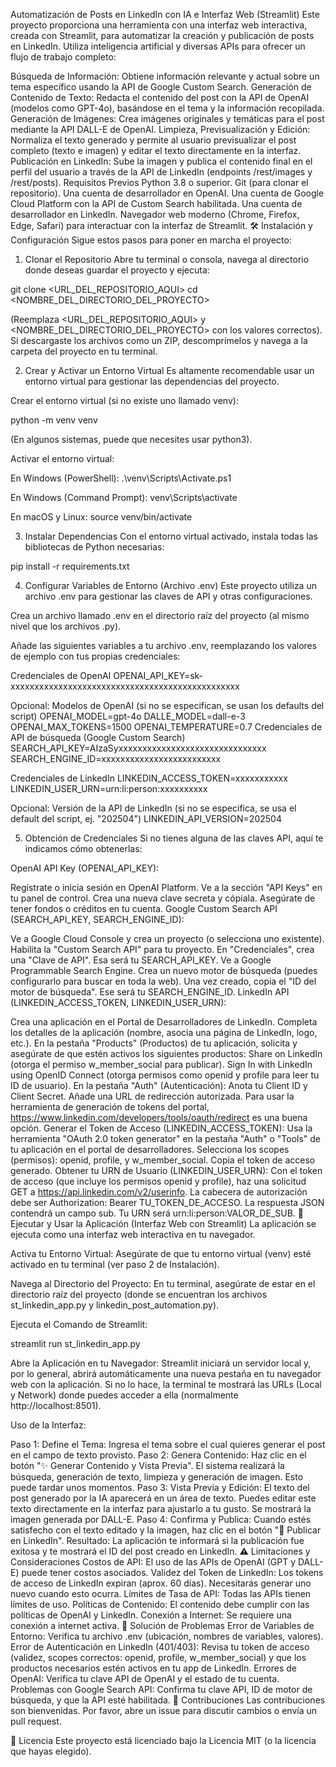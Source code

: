 Automatización de Posts en LinkedIn con IA e Interfaz Web (Streamlit)
Este proyecto proporciona una herramienta con una interfaz web interactiva, creada con Streamlit, para automatizar la creación y publicación de posts en LinkedIn. Utiliza inteligencia artificial y diversas APIs para ofrecer un flujo de trabajo completo:

Búsqueda de Información: Obtiene información relevante y actual sobre un tema específico usando la API de Google Custom Search.
Generación de Contenido de Texto: Redacta el contenido del post con la API de OpenAI (modelos como GPT-4o), basándose en el tema y la información recopilada.
Generación de Imágenes: Crea imágenes originales y temáticas para el post mediante la API DALL-E de OpenAI.
Limpieza, Previsualización y Edición: Normaliza el texto generado y permite al usuario previsualizar el post completo (texto e imagen) y editar el texto directamente en la interfaz.
Publicación en LinkedIn: Sube la imagen y publica el contenido final en el perfil del usuario a través de la API de LinkedIn (endpoints /rest/images y /rest/posts).
Requisitos Previos
Python 3.8 o superior.
Git (para clonar el repositorio).
Una cuenta de desarrollador en OpenAI.
Una cuenta de Google Cloud Platform con la API de Custom Search habilitada.
Una cuenta de desarrollador en LinkedIn.
Navegador web moderno (Chrome, Firefox, Edge, Safari) para interactuar con la interfaz de Streamlit.
🛠️ Instalación y Configuración
Sigue estos pasos para poner en marcha el proyecto:

1. Clonar el Repositorio
Abre tu terminal o consola, navega al directorio donde deseas guardar el proyecto y ejecuta:

git clone <URL_DEL_REPOSITORIO_AQUI> cd <NOMBRE_DEL_DIRECTORIO_DEL_PROYECTO>

(Reemplaza <URL_DEL_REPOSITORIO_AQUI> y <NOMBRE_DEL_DIRECTORIO_DEL_PROYECTO> con los valores correctos). Si descargaste los archivos como un ZIP, descomprímelos y navega a la carpeta del proyecto en tu terminal.

2. Crear y Activar un Entorno Virtual
Es altamente recomendable usar un entorno virtual para gestionar las dependencias del proyecto.

Crear el entorno virtual (si no existe uno llamado venv):

python -m venv venv

(En algunos sistemas, puede que necesites usar python3).

Activar el entorno virtual:

En Windows (PowerShell): .\venv\Scripts\Activate.ps1

En Windows (Command Prompt): venv\Scripts\activate

En macOS y Linux: source venv/bin/activate

3. Instalar Dependencias
Con el entorno virtual activado, instala todas las bibliotecas de Python necesarias:

pip install -r requirements.txt

4. Configurar Variables de Entorno (Archivo .env)
Este proyecto utiliza un archivo .env para gestionar las claves de API y otras configuraciones.

Crea un archivo llamado .env en el directorio raíz del proyecto (al mismo nivel que los archivos .py).

Añade las siguientes variables a tu archivo .env, reemplazando los valores de ejemplo con tus propias credenciales:

Credenciales de OpenAI
OPENAI_API_KEY=sk-xxxxxxxxxxxxxxxxxxxxxxxxxxxxxxxxxxxxxxxxxxxxxxxx

Opcional: Modelos de OpenAI (si no se especifican, se usan los defaults del script)
OPENAI_MODEL=gpt-4o
DALLE_MODEL=dall-e-3
OPENAI_MAX_TOKENS=1500
OPENAI_TEMPERATURE=0.7
Credenciales de API de búsqueda (Google Custom Search)
SEARCH_API_KEY=AIzaSyxxxxxxxxxxxxxxxxxxxxxxxxxxxxxxx SEARCH_ENGINE_ID=xxxxxxxxxxxxxxxxxxxxxxxxx

Credenciales de LinkedIn
LINKEDIN_ACCESS_TOKEN=xxxxxxxxxxx LINKEDIN_USER_URN=urn:li:person:xxxxxxxxxx

Opcional: Versión de la API de LinkedIn (si no se especifica, se usa el default del script, ej. "202504")
LINKEDIN_API_VERSION=202504

5. Obtención de Credenciales
Si no tienes alguna de las claves API, aquí te indicamos cómo obtenerlas:

OpenAI API Key (OPENAI_API_KEY):

Regístrate o inicia sesión en OpenAI Platform.
Ve a la sección "API Keys" en tu panel de control.
Crea una nueva clave secreta y cópiala. Asegúrate de tener fondos o créditos en tu cuenta.
Google Custom Search API (SEARCH_API_KEY, SEARCH_ENGINE_ID):

Ve a Google Cloud Console y crea un proyecto (o selecciona uno existente).
Habilita la "Custom Search API" para tu proyecto.
En "Credenciales", crea una "Clave de API". Esa será tu SEARCH_API_KEY.
Ve a Google Programmable Search Engine.
Crea un nuevo motor de búsqueda (puedes configurarlo para buscar en toda la web).
Una vez creado, copia el "ID del motor de búsqueda". Ese será tu SEARCH_ENGINE_ID.
LinkedIn API (LINKEDIN_ACCESS_TOKEN, LINKEDIN_USER_URN):

Crea una aplicación en el Portal de Desarrolladores de LinkedIn.
Completa los detalles de la aplicación (nombre, asocia una página de LinkedIn, logo, etc.).
En la pestaña "Products" (Productos) de tu aplicación, solicita y asegúrate de que estén activos los siguientes productos:
Share on LinkedIn (otorga el permiso w_member_social para publicar).
Sign In with LinkedIn using OpenID Connect (otorga permisos como openid y profile para leer tu ID de usuario).
En la pestaña "Auth" (Autenticación):
Anota tu Client ID y Client Secret.
Añade una URL de redirección autorizada. Para usar la herramienta de generación de tokens del portal, https://www.linkedin.com/developers/tools/oauth/redirect es una buena opción.
Generar el Token de Acceso (LINKEDIN_ACCESS_TOKEN):
Usa la herramienta "OAuth 2.0 token generator" en la pestaña "Auth" o "Tools" de tu aplicación en el portal de desarrolladores.
Selecciona los scopes (permisos): openid, profile, y w_member_social.
Copia el token de acceso generado.
Obtener tu URN de Usuario (LINKEDIN_USER_URN):
Con el token de acceso (que incluye los permisos openid y profile), haz una solicitud GET a https://api.linkedin.com/v2/userinfo.
La cabecera de autorización debe ser Authorization: Bearer TU_TOKEN_DE_ACCESO.
La respuesta JSON contendrá un campo sub. Tu URN será urn:li:person:VALOR_DE_SUB.
🚀 Ejecutar y Usar la Aplicación (Interfaz Web con Streamlit)
La aplicación se ejecuta como una interfaz web interactiva en tu navegador.

Activa tu Entorno Virtual: Asegúrate de que tu entorno virtual (venv) esté activado en tu terminal (ver paso 2 de Instalación).

Navega al Directorio del Proyecto: En tu terminal, asegúrate de estar en el directorio raíz del proyecto (donde se encuentran los archivos st_linkedin_app.py y linkedin_post_automation.py).

Ejecuta el Comando de Streamlit:

streamlit run st_linkedin_app.py

Abre la Aplicación en tu Navegador: Streamlit iniciará un servidor local y, por lo general, abrirá automáticamente una nueva pestaña en tu navegador web con la aplicación. Si no lo hace, la terminal te mostrará las URLs (Local y Network) donde puedes acceder a ella (normalmente http://localhost:8501).

Uso de la Interfaz:

Paso 1: Define el Tema: Ingresa el tema sobre el cual quieres generar el post en el campo de texto provisto.
Paso 2: Genera Contenido: Haz clic en el botón "✨ Generar Contenido y Vista Previa". El sistema realizará la búsqueda, generación de texto, limpieza y generación de imagen. Esto puede tardar unos momentos.
Paso 3: Vista Previa y Edición:
El texto del post generado por la IA aparecerá en un área de texto. Puedes editar este texto directamente en la interfaz para ajustarlo a tu gusto.
Se mostrará la imagen generada por DALL-E.
Paso 4: Confirma y Publica: Cuando estés satisfecho con el texto editado y la imagen, haz clic en el botón "🚀 Publicar en LinkedIn".
Resultado: La aplicación te informará si la publicación fue exitosa y te mostrará el ID del post creado en LinkedIn.
⚠️ Limitaciones y Consideraciones
Costos de API: El uso de las APIs de OpenAI (GPT y DALL-E) puede tener costos asociados.
Validez del Token de LinkedIn: Los tokens de acceso de LinkedIn expiran (aprox. 60 días). Necesitarás generar uno nuevo cuando esto ocurra.
Límites de Tasa de API: Todas las APIs tienen límites de uso.
Políticas de Contenido: El contenido debe cumplir con las políticas de OpenAI y LinkedIn.
Conexión a Internet: Se requiere una conexión a internet activa.
🔧 Solución de Problemas
Error de Variables de Entorno: Verifica tu archivo .env (ubicación, nombres de variables, valores).
Error de Autenticación en LinkedIn (401/403): Revisa tu token de acceso (validez, scopes correctos: openid, profile, w_member_social) y que los productos necesarios estén activos en tu app de LinkedIn.
Errores de OpenAI: Verifica tu clave API de OpenAI y el estado de tu cuenta.
Problemas con Google Search API: Confirma tu clave API, ID de motor de búsqueda, y que la API esté habilitada.
🤝 Contribuciones
Las contribuciones son bienvenidas. Por favor, abre un issue para discutir cambios o envía un pull request.

📜 Licencia
Este proyecto está licenciado bajo la Licencia MIT (o la licencia que hayas elegido).
